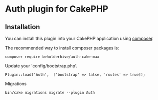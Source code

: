 # Auth plugin for CakePHP

## Installation

You can install this plugin into your CakePHP application using [composer](https://getcomposer.org).

The recommended way to install composer packages is:

```
composer require beholderhive/auth-cake-max
```

Update your 'config/bootstrap.php'.

```
Plugin::load('Auth',  ['bootstrap' => false, 'routes' => true]);
```

Migrations

```
bin/cake migrations migrate --plugin Auth
```
